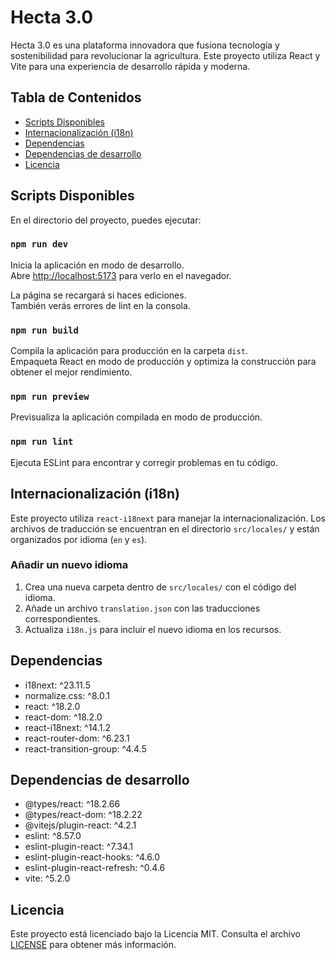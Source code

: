 # Hecta 3.0

Hecta 3.0 es una plataforma innovadora que fusiona tecnología y sostenibilidad para revolucionar la agricultura. Este proyecto utiliza React y Vite para una experiencia de desarrollo rápida y moderna.

## Tabla de Contenidos

- [Scripts Disponibles](#scripts-disponibles)
- [Internacionalización (i18n)](#internacionalización-i18n)
- [Dependencias](#dependencias)
- [Dependencias de desarrollo](#dependencias-de-desarrollo)
- [Licencia](#licencia)

## Scripts Disponibles

En el directorio del proyecto, puedes ejecutar:

### `npm run dev`

Inicia la aplicación en modo de desarrollo.  
Abre [http://localhost:5173](http://localhost:5173) para verlo en el navegador.

La página se recargará si haces ediciones.  
También verás errores de lint en la consola.

### `npm run build`

Compila la aplicación para producción en la carpeta `dist`.  
Empaqueta React en modo de producción y optimiza la construcción para obtener el mejor rendimiento.

### `npm run preview`

Previsualiza la aplicación compilada en modo de producción.

### `npm run lint`

Ejecuta ESLint para encontrar y corregir problemas en tu código.

## Internacionalización (i18n)

Este proyecto utiliza `react-i18next` para manejar la internacionalización. Los archivos de traducción se encuentran en el directorio `src/locales/` y están organizados por idioma (`en` y `es`).

### Añadir un nuevo idioma

1. Crea una nueva carpeta dentro de `src/locales/` con el código del idioma.
2. Añade un archivo `translation.json` con las traducciones correspondientes.
3. Actualiza `i18n.js` para incluir el nuevo idioma en los recursos.

## Dependencias

- i18next: ^23.11.5
- normalize.css: ^8.0.1
- react: ^18.2.0
- react-dom: ^18.2.0
- react-i18next: ^14.1.2
- react-router-dom: ^6.23.1
- react-transition-group: ^4.4.5

## Dependencias de desarrollo

- @types/react: ^18.2.66
- @types/react-dom: ^18.2.22
- @vitejs/plugin-react: ^4.2.1
- eslint: ^8.57.0
- eslint-plugin-react: ^7.34.1
- eslint-plugin-react-hooks: ^4.6.0
- eslint-plugin-react-refresh: ^0.4.6
- vite: ^5.2.0

## Licencia

Este proyecto está licenciado bajo la Licencia MIT. Consulta el archivo [LICENSE](LICENSE) para obtener más información.
